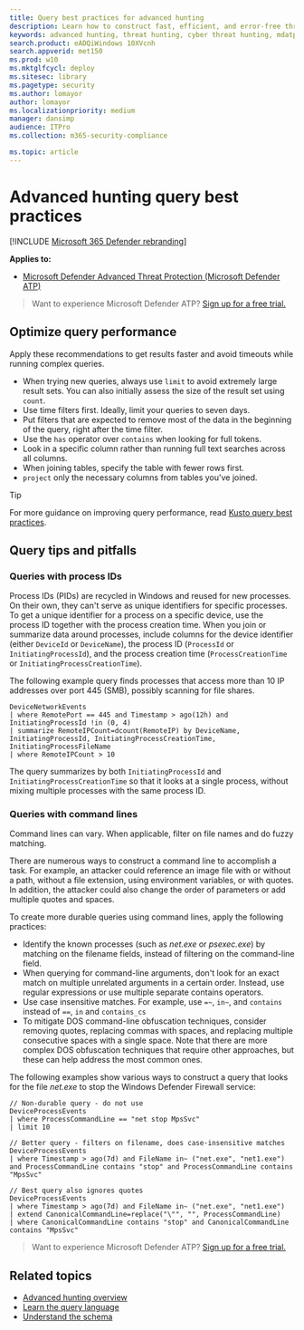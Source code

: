 ```yaml
---
title: Query best practices for advanced hunting
description: Learn how to construct fast, efficient, and error-free threat hunting queries when using advanced hunting
keywords: advanced hunting, threat hunting, cyber threat hunting, mdatp, microsoft defender atp, wdatp search, query, telemetry, custom detections, schema, kusto, avoid timeout, command lines, process id
search.product: eADQiWindows 10XVcnh
search.appverid: met150
ms.prod: w10
ms.mktglfcycl: deploy
ms.sitesec: library
ms.pagetype: security
ms.author: lomayor
author: lomayor
ms.localizationpriority: medium
manager: dansimp
audience: ITPro
ms.collection: m365-security-compliance 

ms.topic: article
---
```


# Advanced hunting query best practices

[!INCLUDE [Microsoft 365 Defender rebranding](../../includes/microsoft-defender.md)]


**Applies to:**
- [Microsoft Defender Advanced Threat Protection (Microsoft Defender ATP)](https://go.microsoft.com/fwlink/p/?linkid=2069559)

>Want to experience Microsoft Defender ATP? [Sign up for a free trial.](https://www.microsoft.com/microsoft-365/windows/microsoft-defender-atp?ocid=docs-wdatp-bestpractices-abovefoldlink)

## Optimize query performance
Apply these recommendations to get results faster and avoid timeouts while running complex queries. 
- When trying new queries, always use `limit` to avoid extremely large result sets. You can also initially assess the size of the result set using `count`.
- Use time filters first. Ideally, limit your queries to seven days.
- Put filters that are expected to remove most of the data in the beginning of the query, right after the time filter.
- Use the `has` operator over `contains` when looking for full tokens.
- Look in a specific column rather than running full text searches across all columns.
- When joining tables, specify the table with fewer rows first.
- `project` only the necessary columns from tables you've joined.

>[!TIP]
>For more guidance on improving query performance, read [Kusto query best practices](https://docs.microsoft.com/azure/kusto/query/best-practices).

## Query tips and pitfalls

### Queries with process IDs
Process IDs (PIDs) are recycled in Windows and reused for new processes. On their own, they can't serve as unique identifiers for specific processes. To get a unique identifier for a process on a specific device, use the process ID together with the process creation time. When you join or summarize data around processes, include columns for the device identifier (either `DeviceId` or `DeviceName`), the process ID (`ProcessId` or `InitiatingProcessId`), and the process creation time (`ProcessCreationTime` or `InitiatingProcessCreationTime`).

The following example query finds processes that access more than 10 IP addresses over port 445 (SMB), possibly scanning for file shares.

```kusto
DeviceNetworkEvents
| where RemotePort == 445 and Timestamp > ago(12h) and InitiatingProcessId !in (0, 4)
| summarize RemoteIPCount=dcount(RemoteIP) by DeviceName, InitiatingProcessId, InitiatingProcessCreationTime, InitiatingProcessFileName
| where RemoteIPCount > 10
```

The query summarizes by both `InitiatingProcessId` and `InitiatingProcessCreationTime` so that it looks at a single process, without mixing multiple processes with the same process ID.

### Queries with command lines
Command lines can vary. When applicable, filter on file names and do fuzzy matching.

There are numerous ways to construct a command line to accomplish a task. For example, an attacker could reference an image file with or without a path, without a file extension, using environment variables, or with quotes. In addition, the attacker could also change the order of parameters or add multiple quotes and spaces.

To create more durable queries using command lines, apply the following practices:

- Identify the known processes (such as *net.exe* or *psexec.exe*) by matching on the filename fields, instead of filtering on the command-line field.
- When querying for command-line arguments, don't look for an exact match on multiple unrelated arguments in a certain order. Instead, use regular expressions or use multiple separate contains operators.
- Use case insensitive matches. For example, use `=~`, `in~`, and `contains` instead of `==`, `in` and `contains_cs`
- To mitigate DOS command-line obfuscation techniques, consider removing quotes, replacing commas with spaces, and replacing multiple consecutive spaces with a single space. Note that there are more complex DOS obfuscation techniques that require other approaches, but these can help address the most common ones.

The following examples show various ways to construct a query that looks for the file *net.exe* to stop the Windows Defender Firewall service:

```kusto
// Non-durable query - do not use
DeviceProcessEvents
| where ProcessCommandLine == "net stop MpsSvc"
| limit 10

// Better query - filters on filename, does case-insensitive matches
DeviceProcessEvents
| where Timestamp > ago(7d) and FileName in~ ("net.exe", "net1.exe") and ProcessCommandLine contains "stop" and ProcessCommandLine contains "MpsSvc" 

// Best query also ignores quotes
DeviceProcessEvents
| where Timestamp > ago(7d) and FileName in~ ("net.exe", "net1.exe")
| extend CanonicalCommandLine=replace("\"", "", ProcessCommandLine)
| where CanonicalCommandLine contains "stop" and CanonicalCommandLine contains "MpsSvc" 
```

>Want to experience Microsoft Defender ATP? [Sign up for a free trial.](https://www.microsoft.com/microsoft-365/windows/microsoft-defender-atp?ocid=docs-wdatp-bestpractices-belowfoldlink)

## Related topics
- [Advanced hunting overview](advanced-hunting-overview.md)
- [Learn the query language](advanced-hunting-query-language.md)
- [Understand the schema](advanced-hunting-schema-reference.md)
